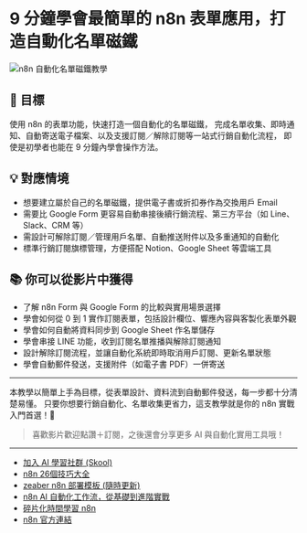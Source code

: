 # 9 分鐘學會最簡單的 n8n 表單應用，打造自動化名單磁鐵

![n8n 自動化名單磁鐵教學](https://github.com/qwedsazxc78/ai-automation-n8n/blob/main/n8n/26-n8n-form-lead-magnet/cover.png?raw=true)

## 🎯 目標

使用 n8n 的表單功能，快速打造一個自動化的名單磁鐵，
完成名單收集、即時通知、自動寄送電子檔案、以及支援訂閱／解除訂閱等一站式行銷自動化流程，
即使是初學者也能在 9 分鐘內學會操作方法。

## 💡 對應情境

* 想要建立屬於自己的名單磁鐵，提供電子書或折扣券作為交換用戶 Email
* 需要比 Google Form 更容易自動串接後續行銷流程、第三方平台（如 Line、Slack、CRM 等）
* 需設計可解除訂閱／管理用戶名單、自動推送附件以及多重通知的自動化
* 標準行銷訂閱旗標管理，方便搭配 Notion、Google Sheet 等雲端工具

## 📚 你可以從影片中獲得

* 了解 n8n Form 與 Google Form 的比較與實用場景選擇
* 學會如何從 0 到 1 實作訂閱表單，包括設計欄位、響應內容與客製化表單外觀
* 學會如何自動將資料同步到 Google Sheet 作名單儲存
* 學會串接 LINE 功能，收到訂閱名單推播與解除訂閱通知
* 設計解除訂閱流程，並讓自動化系統即時取消用戶訂閱、更新名單狀態
* 學會自動郵件發送，支援附件（如電子書 PDF）一併寄送

---

本教學以簡單上手為目標，從表單設計、資料流到自動郵件發送，每一步都十分清楚易懂。
只要你想要行銷自動化、名單收集更省力，這支教學就是你的 n8n 實戰入門首選！🚀

> 喜歡影片歡迎點讚＋訂閱，之後還會分享更多 AI 與自動化實用工具哦！

---

* [加入 AI 學習社群 (Skool)](https://www.skool.com/ai-brain-alex/about?ref=5dde9b20e8e7432aa9a01df6e89685f4)
* [n8n 26個技巧大全](https://github.com/qwedsazxc78/ai-automation-n8n/tree/main/n8n/23-n8n-26-tips-1-16)
* [zeaber n8n 部署模板 (隨時更新)](https://zeabur.com/zh-TW/templates/0TUVZ7?referralCode=qwedsazxc78)
* [n8n AI 自動化工作流，從基礎到進階實戰](https://youtube.com/playlist?list=PLUf88uk7T54I83MBdbuXgUuA8rVklF4FA&si=wHsQw8YJu-erSdLd)
* [碎片化時間學習 n8n](https://youtube.com/playlist?list=PLUf88uk7T54Iv6LV2NFgdTghaX2cPhtgH&si=G3gj2qn179ZFUqAZ)
* [n8n 官方連結](https://n8n.io/)
